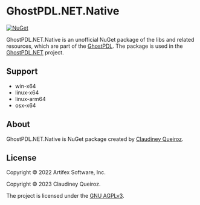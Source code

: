# GhostPDL.NET.Native

[![NuGet](https://img.shields.io/nuget/v/GhostPDL.NET.Native)](https://www.nuget.org/packages/GhostPDL.NET.Native)

GhostPDL.NET.Native is an unofficial NuGet package of the libs and related resources, which are part of the [GhostPDL](https://www.ghostscript.com/). The package is used in the [GhostPDL.NET](https://github.com/claudineyqr/GhostPDL.NET) project.

## Support

- win-x64
- linux-x64
- linux-arm64
- osx-x64

## About

GhostPDL.NET.Native is NuGet package created by [Claudiney Queiroz](https://claudineyqueiroz.dev).

## License

Copyright © 2022 Artifex Software, Inc.

Copyright © 2023 Claudiney Queiroz.

The project is licensed under the [GNU AGPLv3](https://github.com/claudineyqr/GhostPDL.NET/blob/master/LICENSE).
